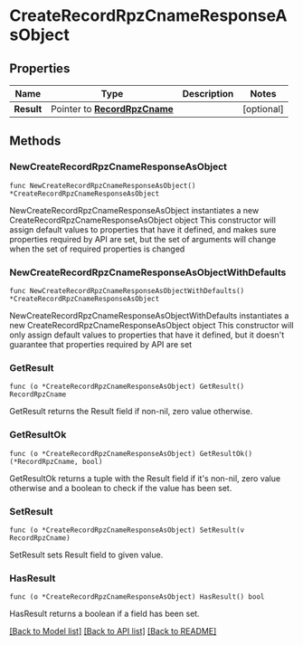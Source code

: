 # CreateRecordRpzCnameResponseAsObject

## Properties

Name | Type | Description | Notes
------------ | ------------- | ------------- | -------------
**Result** | Pointer to [**RecordRpzCname**](RecordRpzCname.md) |  | [optional] 

## Methods

### NewCreateRecordRpzCnameResponseAsObject

`func NewCreateRecordRpzCnameResponseAsObject() *CreateRecordRpzCnameResponseAsObject`

NewCreateRecordRpzCnameResponseAsObject instantiates a new CreateRecordRpzCnameResponseAsObject object
This constructor will assign default values to properties that have it defined,
and makes sure properties required by API are set, but the set of arguments
will change when the set of required properties is changed

### NewCreateRecordRpzCnameResponseAsObjectWithDefaults

`func NewCreateRecordRpzCnameResponseAsObjectWithDefaults() *CreateRecordRpzCnameResponseAsObject`

NewCreateRecordRpzCnameResponseAsObjectWithDefaults instantiates a new CreateRecordRpzCnameResponseAsObject object
This constructor will only assign default values to properties that have it defined,
but it doesn't guarantee that properties required by API are set

### GetResult

`func (o *CreateRecordRpzCnameResponseAsObject) GetResult() RecordRpzCname`

GetResult returns the Result field if non-nil, zero value otherwise.

### GetResultOk

`func (o *CreateRecordRpzCnameResponseAsObject) GetResultOk() (*RecordRpzCname, bool)`

GetResultOk returns a tuple with the Result field if it's non-nil, zero value otherwise
and a boolean to check if the value has been set.

### SetResult

`func (o *CreateRecordRpzCnameResponseAsObject) SetResult(v RecordRpzCname)`

SetResult sets Result field to given value.

### HasResult

`func (o *CreateRecordRpzCnameResponseAsObject) HasResult() bool`

HasResult returns a boolean if a field has been set.


[[Back to Model list]](../README.md#documentation-for-models) [[Back to API list]](../README.md#documentation-for-api-endpoints) [[Back to README]](../README.md)


